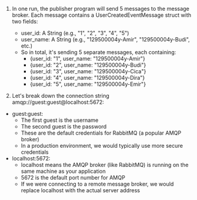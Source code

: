 1. In one run, the publisher program will send 5 messages to the message broker. Each message contains a UserCreatedEventMessage struct with two fields:
    - user_id: A String (e.g., "1", "2", "3", "4", "5")
    - user_name: A String (e.g., "129500004y-Amir", "129500004y-Budi", etc.)
    - So in total, it's sending 5 separate messages, each containing:
        - {user_id: "1", user_name: "129500004y-Amir"}
        - {user_id: "2", user_name: "129500004y-Budi"}
        - {user_id: "3", user_name: "129500004y-Cica"}
        - {user_id: "4", user_name: "129500004y-Dira"}
        - {user_id: "5", user_name: "129500004y-Emir"}

2. Let's break down the connection string amqp://guest:guest@localhost:5672:
- guest:guest:
    - The first guest is the username
    - The second guest is the password
    - These are the default credentials for RabbitMQ (a popular AMQP broker)
    - In a production environment, we would typically use more secure credentials
- localhost:5672:
    - localhost means the AMQP broker (like RabbitMQ) is running on the same machine as your application
    - 5672 is the default port number for AMQP
    - If we were connecting to a remote message broker, we would replace localhost with the actual server address